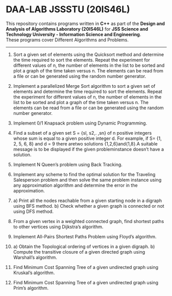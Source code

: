 # DAA-LAB JSSSTU (20IS46L)


This repository contains programs written in **C++** as part of the **Design and Analysis of Algorithms Laboratory (20IS46L)** for **JSS Science and Technology University - Information Science and Engineering**.  
These programs cover Different Algorithms and Problems.

---

1. Sort a given set of elements using the Quicksort method and determine the time 
required to sort the elements. Repeat the experiment for different values of n, the 
number of elements in the list to be sorted and plot a graph of the time taken versus n. 
The elements can be read from a file or can be 
generated using the random number generator. 

2. Implement a parallelized Merge Sort algorithm to sort a given set of elements and 
determine the time required to sort the elements. Repeat the experiment for different 
values of n, the number of elements in the list to be sorted and plot a graph of the time 
taken versus n. The elements can be read from a file or can be generated using the 
random number generator. 
 
3. Implement 0/1 Knapsack problem using Dynamic Programming.

4. Find a subset of a given set S = {sl, s2,. ,sn} of n positive integers whose sum is equal 
to a given positive integer d. For example, if S= {1, 2, 5, 6, 8} and d = 9 
there aretwo solutions {1,2,6}and{1,8}.A suitable message is to be displayed if the given 
probleminstance doesn’t have a solution.

5. Implement N Queen’s problem using Back Tracking.

6. Implement any scheme to find the optimal solution for the Traveling Salesperson 
problem and then solve the same problem instance using any approximation algorithm 
and determine the error in the approximation. 

7.  a) Print all the nodes reachable from a given starting node in a digraph using BFS 
method. 
    b) Check whether a given graph is connected or not using DFS method. 

8. From a given vertex in a weighted connected graph, find shortest paths to other vertices 
using Dijkstra’s algorithm. 

9. Implement All-Pairs Shortest Paths Problem using Floyd’s algorithm. 

10.  a) Obtain the Topological ordering of vertices in a given digraph. 
     b) Compute the transitive closure of a given directed graph using Warshall’s algorithm.

11. Find Minimum Cost Spanning Tree of a given undirected graph using Kruskal’s algorithm.  

12. Find Minimum Cost Spanning Tree of a given undirected graph using Prim’s algorithm.